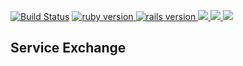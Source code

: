 [![Build Status](https://travis-ci.org/zishe/ServiceAppBackend.svg)](https://travis-ci.org/zishe/ServiceAppBackend)
  <a href="https://www.ruby-lang.org/en/">
    <img src="https://img.shields.io/badge/Ruby-v2.5.3-blue.svg" alt="ruby version"/>
  </a>
  <a href="http://rubyonrails.org/">
    <img src="https://img.shields.io/badge/Rails-v5.2.2-blue.svg" alt="rails version"/>
  </a>
  <a href="https://codeclimate.com/github/zishe/ServiceAppBackend/maintainability">
    <img src="https://api.codeclimate.com/v1/badges/c55e5c2cb5d6429f08a6/maintainability" />
  </a>
  <a href="https://codeclimate.com/github/zishe/ServiceAppBackend/test_coverage">
    <img src="https://api.codeclimate.com/v1/badges/c55e5c2cb5d6429f08a6/test_coverage" />
  </a>
  <a href="https://www.skylight.io/app/applications/1qcRvROveewj">
    <img src="https://badges.skylight.io/status/1qcRvROveewj.svg?token=UPbMFoBaFaOLvWjAwT0QEWIsNZISoO8RPHJyHvvBWjs" />
  </a>

## Service Exchange
